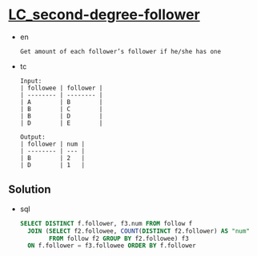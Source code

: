 # [LC_second-degree-follower](https://leetcode.com/problems/second-degree-follower)

* en

  ```en
  Get amount of each follower’s follower if he/she has one
  ```

* tc

  ```tc
  Input:
  | followee | follower |
  | -------- | -------- |
  | A        | B        |
  | B        | C        |
  | B        | D        |
  | D        | E        |

  Output:
  | follower | num |
  | -------- | --- |
  | B        | 2   |
  | D        | 1   |
  ```

## Solution

* sql

  ```sql
  SELECT DISTINCT f.follower, f3.num FROM follow f
    JOIN (SELECT f2.followee, COUNT(DISTINCT f2.follower) AS "num"
          FROM follow f2 GROUP BY f2.followee) f3
    ON f.follower = f3.followee ORDER BY f.follower
  ```
